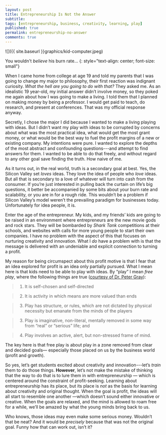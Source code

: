 ```yaml
---
layout: post
title: Entrepreneurship Is Not the Answer
subtitle:
tags: [entrepreneurship, business, creativity, learning, play]
published: true
permalink: entrepreneurship-no-answer
comments: true
---
```

![]({{ site.baseurl }}graphics/kid-computer.jpeg)

You wouldn't *believe* his burn rate...
{: style="text-align: center; font-size: small"}


When I came home from college at age 19 and told my parents that I was going to
change my major to philosophy, their first reaction was indignant curiosity.
*What the hell are you going to do with that?* They asked me. As an idealistic
19 year-old, my initial answer didn’t involve money, so they poked me again
about how I was going to make a living. I told them that I planned on making
money by being a professor. I would get paid to teach, do research, and present
at conferences. That was my official response anyway.

Secretly, I chose the major I did because I wanted to make a living playing with
ideas. But I didn’t want my play with ideas to be corrupted by concerns about
what was the most practical idea, what would get the most grant money, or what
would be the best way to fuel the profit margins of a new or existing company.
My intentions were pure. I wanted to explore the depths of the most abstract and
confounding questions---and attempt to find answers for them. I wanted to be
able to do that freely, and without regard to any other goal save finding the
truth. How naive of me.

<!--me-->

As it turns out, in the real world, truth is a secondary goal at best. Yes, the
Silicon Valley set *loves* ideas. They love the idea of people who *love* ideas.
But all that is secondary to a love of whatever will turn into cash from the
consumer. If you’re just interested in pulling back the curtain on life’s big
questions, it better be accompanied by some bits about your burn rate and
scalability, or you are in for a rough ride. This wouldn’t be a problem if
Silicon Valley’s model weren’t the prevailing paradigm for businesses today.
Unfortunately for idea people, it is.

Enter the age of the entrepreneur. My kids, and my friends’ kids are going to be
raised in an environment where entrepreneurs are the new movie gods and rock
stars. They will be bombarded by *Shark Tank* competitions at their schools, and
websites with calls for more young people to start their own companies. I have
no problem with the aspect of this that focuses on nurturing creativity and
innovation. What I *do* have a problem with is that the message is delivered
with an undeniable and explicit connection to turning a profit.

My reason for being circumspect about this profit motive is that I fear that an
idea explored for profit is an idea only partially pursued. What I mean here is
that kids need to be able to play with ideas. By “play” I mean *free play*,
where the following things are true ([courtesy of Dr. Peter
Gray](https://www.psychologytoday.com/blog/freedom-learn/200811/the-value-play-i-the-definition-play-gives-insights)):

> 1. It is self-chosen and self-directed

> 2. It is activity in which means are more valued than ends

> 3. Play has structure, or rules, which are not dictated by physical necessity
> but emanate from the minds of the players

> 3. Play is imaginative, non-literal, mentally removed in some way from “real” or
> “serious” life; and

> 4. Play involves an active, alert, but non-stressed frame of mind.

The key here is that free play is about play in a zone removed from clear and
decided goals— especially those placed on us by the business world (profit and
growth).

So yes, let’s get students excited about creativity and innovation---let’s
*train* them to do those things. **However**, let’s not make the mistake of
thinking that the way to do that is to lure them in with entrepreneurship —
which is centered around the constraint of profit-seeking. Learning about
entrepreneurship has its place, but its place is *not* as the basis for learning
about creativity and original thought. When the goal is profit, the ideas will
all start to resemble one another —which doesn’t sound either innovative or
creative. When the goals are relaxed, and the mind is allowed to roam free for a
while, we’ll be amazed by what the young minds bring back to us.

Who knows, those ideas may even make some serious money. Wouldn’t that be neat?
And it would be *precisely* because that was not the original goal. Funny how
that can work out, isn’t it?
